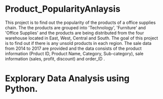# Product_PopularityAnlaysis
This project is to find out the popularity of the products of a office supplies chain. The the products are grouped into 'Technology', 'Furniture' and 'Office Supplies' and the products are being distributed from the four warehouse located in East, West, Central and South. 
The goal of this project is to find out if there is any unsold products in each region. 
The sale data from 2014 to 2017 are provided and the data consists of the product information (Prduct ID, Product Name, Category, Sub-category), sale information (sales, profit, discount) and order_ID  . 
# Explorary Data Analysis using Python. 
